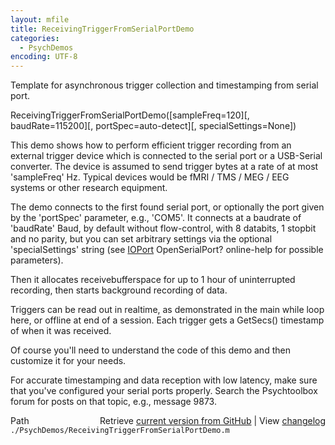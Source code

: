 ```yaml
---
layout: mfile
title: ReceivingTriggerFromSerialPortDemo
categories:
  - PsychDemos
encoding: UTF-8
---
```


Template for asynchronous trigger collection and timestamping from serial port.

ReceivingTriggerFromSerialPortDemo([sampleFreq=120][, baudRate=115200][, portSpec=auto-detect][, specialSettings=None])

This demo shows how to perform efficient trigger recording from an
external trigger device which is connected to the serial port or a USB-Serial
converter. The device is assumed to send trigger bytes at a rate of at most
'sampleFreq' Hz. Typical devices would be fMRI / TMS / MEG / EEG systems
or other research equipment.

The demo connects to the first found serial port, or optionally the port
given by the 'portSpec' parameter, e.g., 'COM5'. It connects at a
baudrate of 'baudRate' Baud, by default without flow-control, with 8
databits, 1 stopbit and no parity, but you can set arbitrary settings via
the optional 'specialSettings' string (see [IOPort](/docs/IOPort) OpenSerialPort?
online-help for possible parameters).

Then it allocates receivebufferspace for up to 1 hour of uninterrupted
recording, then starts background recording of data.

Triggers can be read out in realtime, as demonstrated in the main
while loop here, or offline at end of a session.
Each trigger gets a GetSecs() timestamp of when it was received.

Of course you'll need to understand the code of this demo and then
customize it for your needs.

For accurate timestamping and data reception with low latency, make sure
that you've configured your serial ports properly. Search the
Psychtoolbox forum for posts on that topic, e.g., message 9873.



<div class="code_header" style="text-align:right;">
  <span style="float:left;">Path&nbsp;&nbsp;</span> <span class="counter">Retrieve <a href=
  "https://raw.github.com/Psychtoolbox-3/Psychtoolbox-3/beta/./PsychDemos/ReceivingTriggerFromSerialPortDemo.m">current version from GitHub</a> | View <a href=
  "https://github.com/Psychtoolbox-3/Psychtoolbox-3/commits/beta/./PsychDemos/ReceivingTriggerFromSerialPortDemo.m">changelog</a></span>
</div>
<div class="code">
  <code>./PsychDemos/ReceivingTriggerFromSerialPortDemo.m</code>
</div>
